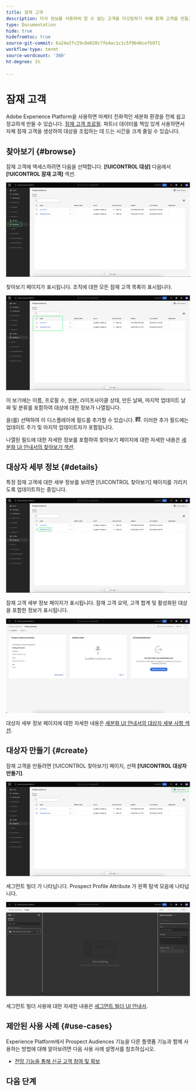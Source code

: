 ```yaml
---
title: 잠재 고객
description: 타사 정보를 사용하여 알 수 없는 고객을 타깃팅하기 위해 잠재 고객을 만들고 사용하는 방법을 알아봅니다.
type: Documentation
hide: true
hidefromtoc: true
source-git-commit: 6a24e2fc29c8e020c7fe4ac1c1c5f9640cefb971
workflow-type: tm+mt
source-wordcount: '360'
ht-degree: 1%

---
```



# 잠재 고객

Adobe Experience Platform을 사용하면 마케터 친화적인 세분화 환경을 전체 쉽고 정교하게 만들 수 있습니다. [잠재 고객 프로필](../../profile/ui/prospect-profile.md). 파트너 데이터를 책임 있게 사용하면서 자체 잠재 고객을 생성하여 대상을 조립하는 데 드는 시간을 크게 줄일 수 있습니다.

## 찾아보기 {#browse}

잠재 고객에 액세스하려면 다음을 선택합니다. **[!UICONTROL 대상]** 다음에서 **[!UICONTROL 잠재 고객]** 섹션.

![다음 [!UICONTROL 대상] 버튼이 다음 내에서 강조 표시됨 [!UICONTROL 잠재 고객] 섹션.](../images/ui/prospect-audience/prospect-audiences.png)

찾아보기 페이지가 표시됩니다. 조직에 대한 모든 잠재 고객 목록이 표시됩니다.

![조직에 속한 잠재 고객이 강조 표시됩니다.](../images/ui/prospect-audience/browse-audiences.png)

이 보기에는 이름, 프로필 수, 원본, 라이프사이클 상태, 만든 날짜, 마지막 업데이트 날짜 및 분류를 포함하여 대상에 대한 정보가 나열됩니다.

을(를) 선택하여 이 디스플레이에 필드를 추가할 수 있습니다. ![필터 속성 아이콘](../images/ui/prospect-audience/filter-attribute.png). 이러한 추가 필드에는 업데이트 주기 및 마지막 업데이트자가 포함됩니다.

나열된 필드에 대한 자세한 정보를 포함하여 찾아보기 페이지에 대한 자세한 내용은 [세분화 UI 안내서의 찾아보기 섹션](./overview.md#browse).

## 대상자 세부 정보 {#details}

특정 잠재 고객에 대한 세부 정보를 보려면 [!UICONTROL 찾아보기] 페이지를 가리키도록 업데이트하는 중입니다.

![특정 잠재 고객이 강조 표시됩니다.](../images/ui/prospect-audience/select-specific-audience.png)

잠재 고객 세부 정보 페이지가 표시됩니다. 잠재 고객 요약, 고객 합계 및 활성화된 대상을 포함한 정보가 표시됩니다.

![잠재 고객 세부 정보 페이지가 표시됩니다.](../images/ui/prospect-audience/audience-details.png)

대상자 세부 정보 페이지에 대한 자세한 내용은 [세분화 UI 안내서의 대상자 세부 사항 섹션](./overview.md).

## 대상자 만들기 {#create}

잠재 고객을 만들려면 [!UICONTROL 찾아보기] 페이지, 선택 **[!UICONTROL 대상자 만들기]**.

![다음 [!UICONTROL 대상자 만들기] prospect audience browse 페이지에서 버튼이 강조 표시됩니다.](../images/ui/prospect-audience/select-create-audience.png)

세그먼트 빌더 가 나타납니다. Prospect Profile Attribute 가 왼쪽 탐색 모음에 나타납니다.

![세그먼트 빌더 가 표시됩니다. Prospect Profile Class에 대해서만 사용할 수 있습니다.](../images/ui/prospect-audience/segment-builder.png)

세그먼트 빌더 사용에 대한 자세한 내용은 [세그먼트 빌더 UI 안내서](./segment-builder.md).

## 제안된 사용 사례 {#use-cases}

Experience Platform에서 Prospect Audiences 기능을 다른 플랫폼 기능과 함께 사용하는 방법에 대해 알아보려면 다음 사용 사례 설명서를 참조하십시오.

- [전망 기능을 통해 신규 고객 참여 및 확보](../../rtcdp/partner-data/prospecting.md)

## 다음 단계

<!-- After reading this guide, you now know how to create and manage your prospect audiences in Adobe Experience Platform. To learn how to activate a prospect audience to other downstream services, please read the guide on [activating prospect audiences](../../destinations/ui/activate-prospect-audiences.md). -->
